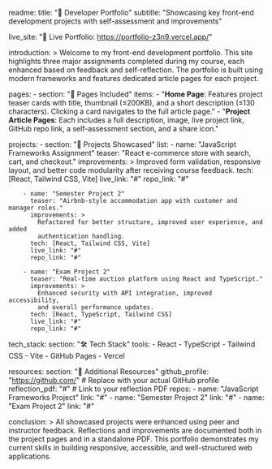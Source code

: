 readme:
  title: "📁 Developer Portfolio"
  subtitle: "Showcasing key front-end development projects with self-assessment and improvements"

  live_site: "🔗 Live Portfolio: https://portfolio-z3n9.vercel.app/"

  introduction: >
    Welcome to my front-end development portfolio. This site highlights three major assignments
    completed during my course, each enhanced based on feedback and self-reflection.
    The portfolio is built using modern frameworks and features dedicated article pages for
    each project.

  pages:
    - section: "📄 Pages Included"
      items:
        - "**Home Page**: Features project teaser cards with title, thumbnail (≤200KB), and a short description (≤130 characters). Clicking a card navigates to the full article page."
        - "**Project Article Pages**: Each includes a full description, image, live project link, GitHub repo link, a self-assessment section, and a share icon."

  projects:
    - section: "🚀 Projects Showcased"
      list:
        - name: "JavaScript Frameworks Assignment"
          teaser: "React e-commerce store with search, cart, and checkout."
          improvements: >
            Improved form validation, responsive layout, and better code modularity
            after receiving course feedback.
          tech: [React, Tailwind CSS, Vite]
          live_link: "#"
          repo_link: "#"

        - name: "Semester Project 2"
          teaser: "Airbnb-style accommodation app with customer and manager roles."
          improvements: >
            Refactored for better structure, improved user experience, and added
            authentication handling.
          tech: [React, Tailwind CSS, Vite]
          live_link: "#"
          repo_link: "#"

        - name: "Exam Project 2"
          teaser: "Real-time auction platform using React and TypeScript."
          improvements: >
            Enhanced security with API integration, improved accessibility,
            and overall performance updates.
          tech: [React, TypeScript, Tailwind CSS]
          live_link: "#"
          repo_link: "#"

  tech_stack:
    section: "🛠 Tech Stack"
    tools:
      - React
      - TypeScript
      - Tailwind CSS
      - Vite
      - GitHub Pages
      - Vercel

  resources:
    section: "📎 Additional Resources"
    github_profile: "https://github.com/" # Replace with your actual GitHub profile
    reflection_pdf: "#"                   # Link to your reflection PDF
    repos:
      - name: "JavaScript Frameworks Project"
        link: "#"
      - name: "Semester Project 2"
        link: "#"
      - name: "Exam Project 2"
        link: "#"

  conclusion: >
    All showcased projects were enhanced using peer and instructor feedback.
    Reflections and improvements are documented both in the project pages and
    in a standalone PDF. This portfolio demonstrates my current skills in building
    responsive, accessible, and well-structured web applications.
